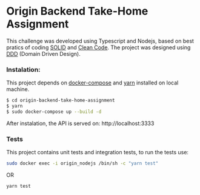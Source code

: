 # Origin Backend Take-Home Assignment

This challenge was developed using Typescript and Nodejs, based on best pratics of coding [SOLID](https://medium.com/joaorobertopb/o-que-%C3%A9-solid-o-guia-completo-para-voc%C3%AA-entender-os-5-princ%C3%ADpios-da-poo-2b937b3fc530) and [Clean Code](https://medium.com/joaorobertopb/2-clean-code-boas-pr%C3%A1ticas-para-escrever-c%C3%B3digos-impec%C3%A1veis-361997b3c8b5). The project was designed using [DDD](https://en.wikipedia.org/wiki/Domain-driven_design) (Domain Driven Design).

### Instalation:
This project depends on [docker-compose](https://docs.docker.com/compose/install/) and [yarn](https://classic.yarnpkg.com/en/docs/install/#debian-stable) installed on local machine.
```sh
$ cd origin-backend-take-home-assignment
$ yarn
$ sudo docker-compose up --build -d
```
After instalation, the API is served on: http://localhost:3333

### Tests
This project contains unit tests and integration tests, to run the tests use:
```sh
sudo docker exec -i origin_nodejs /bin/sh -c "yarn test"
```
OR
```sh
yarn test
```
